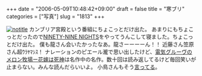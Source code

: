 +++
date = "2006-05-09T10:48:42+09:00"
draft = false
title = "寒ブリ"
categories = ["写真"]
slug = "1813"
+++

<a href="http://www.flickr.com/photos/h-b-k-r/140978605" target="_blank"><img src="http://static.flickr.com/55/140978605_706b681c03.jpg" class="photoen" alt="notitle"  /></a>
カンブリア宮殿という番組にちょこっとだけ出た。
あまりにもちょこっとだったので<a href="http://www.n3-game.jp/n3_flash.html" target="_blank">NINETY-NINE NIGHTS</a>をやってうんこして寝ました。ちょこっとだけ出た。
僕も龍さん会いたかったなあ。龍さーーーーん！！
近藤さん笠原さん超ｳﾗﾔﾏｼｽ！
ナレーションのピエール瀧で思い出したけど、<a href="http://booklog.jp/asin/4947599936" target="_blank">電気グルーヴのメロン牧場ー花嫁は死神</a>は名作中の名作。数十回は読み返してるけど毎回笑いが止まらない。みんな読んだらいいよ。
小鳥さんもそう<a href="http://coolsummer.typepad.com/kotori/2005/04/post_5.html" target="_blank">言ってる</a>。
